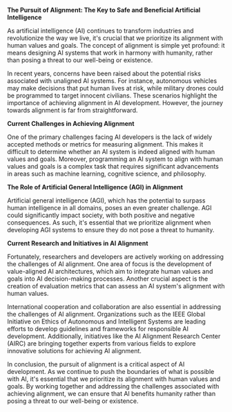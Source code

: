 **The Pursuit of Alignment: The Key to Safe and Beneficial Artificial Intelligence**

As artificial intelligence (AI) continues to transform industries and revolutionize the way we live, it's crucial that we prioritize its alignment with human values and goals. The concept of alignment is simple yet profound: it means designing AI systems that work in harmony with humanity, rather than posing a threat to our well-being or existence.

In recent years, concerns have been raised about the potential risks associated with unaligned AI systems. For instance, autonomous vehicles may make decisions that put human lives at risk, while military drones could be programmed to target innocent civilians. These scenarios highlight the importance of achieving alignment in AI development. However, the journey towards alignment is far from straightforward.

**Current Challenges in Achieving Alignment**

One of the primary challenges facing AI developers is the lack of widely accepted methods or metrics for measuring alignment. This makes it difficult to determine whether an AI system is indeed aligned with human values and goals. Moreover, programming an AI system to align with human values and goals is a complex task that requires significant advancements in areas such as machine learning, cognitive science, and philosophy.

**The Role of Artificial General Intelligence (AGI) in Alignment**

Artificial general intelligence (AGI), which has the potential to surpass human intelligence in all domains, poses an even greater challenge. AGI could significantly impact society, with both positive and negative consequences. As such, it's essential that we prioritize alignment when developing AGI systems to ensure they do not pose a threat to humanity.

**Current Research and Initiatives in AI Alignment**

Fortunately, researchers and developers are actively working on addressing the challenges of AI alignment. One area of focus is the development of value-aligned AI architectures, which aim to integrate human values and goals into AI decision-making processes. Another crucial aspect is the creation of evaluation metrics that can assess an AI system's alignment with human values.

International cooperation and collaboration are also essential in addressing the challenges of AI alignment. Organizations such as the IEEE Global Initiative on Ethics of Autonomous and Intelligent Systems are leading efforts to develop guidelines and frameworks for responsible AI development. Additionally, initiatives like the AI Alignment Research Center (AIRC) are bringing together experts from various fields to explore innovative solutions for achieving AI alignment.

In conclusion, the pursuit of alignment is a critical aspect of AI development. As we continue to push the boundaries of what is possible with AI, it's essential that we prioritize its alignment with human values and goals. By working together and addressing the challenges associated with achieving alignment, we can ensure that AI benefits humanity rather than posing a threat to our well-being or existence.